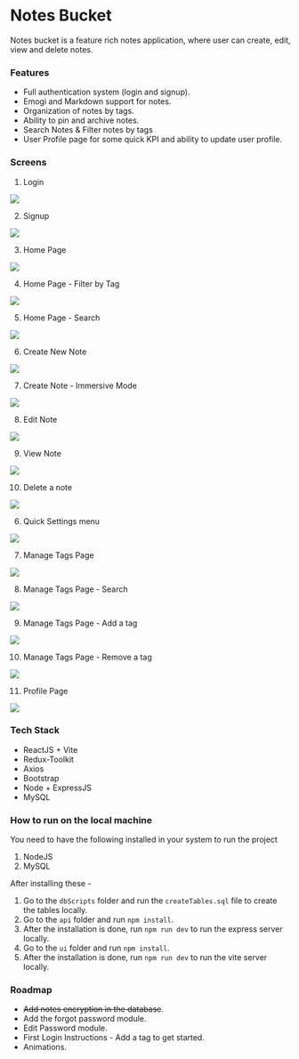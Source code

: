 # Notes Bucket

Notes bucket is a feature rich notes application, where user can create, edit, view and delete notes.

### Features

- Full authentication system (login and signup).
- Emogi and Markdown support for notes.
- Organization of notes by tags.
- Ability to pin and archive notes.
- Search Notes & Filter notes by tags
- User Profile page for some quick KPI and ability to update user profile.

### Screens

1. Login

![](Screens/Login.png)

2. Signup

![](Screens/Signup.png)

3. Home Page

![](Screens/HomePage.png)

4. Home Page - Filter by Tag

![](Screens/HomePage_FilterByTag.png)

5. Home Page - Search

![](Screens/HomePage_Search.png)

6. Create New Note

![](Screens/CreateNote.png)

7. Create Note - Immersive Mode

![](Screens/CreateNote_ImmersiveMode.png)

8. Edit Note

![](Screens/EditNote.png)

9. View Note

![](Screens/ViewNotes.png)

10. Delete a note

![](Screens/DeleteNote.png)

6. Quick Settings menu

![](Screens/QuickSettings.png)

7. Manage Tags Page

![](Screens/ManageTagsPage.png)

8. Manage Tags Page - Search

![](Screens/ManageTagsPage_Search.png)

9. Manage Tags Page - Add a tag

![](Screens/ManageTagsPage_AddTag.png)

10. Manage Tags Page - Remove a tag

![](Screens/ManageTagsPage_Delete.png)

11. Profile Page

![](Screens/ProfilePage.png)

### Tech Stack

- ReactJS + Vite
- Redux-Toolkit
- Axios
- Bootstrap
- Node + ExpressJS
- MySQL

### How to run on the local machine

You need to have the following installed in your system to run the project

1. NodeJS
2. MySQL

After installing these -

1. Go to the `dbScripts` folder and run the `createTables.sql` file to create the tables locally.
2. Go to the `api` folder and run `npm install`.
3. After the installation is done, run `npm run dev` to run the express server locally.
4. Go to the `ui` folder and run `npm install`.
5. After the installation is done, run `npm run dev` to run the vite server locally.

### Roadmap

- ~~Add notes encryption in the database~~.
- Add the forgot password module.
- Edit Password module.
- First Login Instructions - Add a tag to get started.
- Animations.
